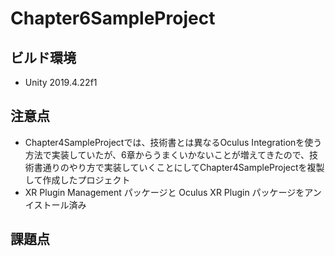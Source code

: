 # Chapter6SampleProject
 
## ビルド環境
- Unity 2019.4.22f1

## 注意点
- Chapter4SampleProjectでは、技術書とは異なるOculus Integrationを使う方法で実装していたが、6章からうまくいかないことが増えてきたので、技術書通りのやり方で実装していくことにしてChapter4SampleProjectを複製して作成したプロジェクト
- XR Plugin Management パッケージと Oculus XR Plugin パッケージをアンイストール済み

## 課題点
